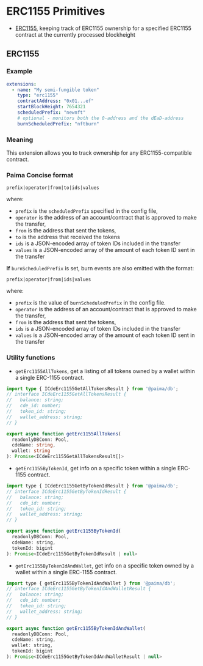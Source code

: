 # ERC1155 Primitives

- [ERC1155](#erc1155), keeping track of ERC1155 ownership for a specified ERC1155 contract at the currently processed blockheight

## ERC1155

### Example

```yaml
extensions:
  - name: "My semi-fungible token"
    type: "erc1155"
    contractAddress: "0x01...ef"
    startBlockHeight: 7654321
    scheduledPrefix: "newnft"
    # optional - monitors both the 0-address and the dEaD-address
    burnScheduledPrefix: "nftburn"
```

### Meaning

This extension allows you to track ownership for any ERC1155-compatible contract.

### Paima Concise format
```
prefix|operator|from|to|ids|values
```

where:

- `prefix` is the `scheduledPrefix` specified in the config file,
- `operator` is the address of an account/contract that is approved to make the transfer,
- `from` is the address that sent the tokens,
- `to` is the address that received the tokens
- `ids` is a JSON-encoded array of token IDs included in the transfer
- `values` is a JSON-encoded array of the amount of each token ID sent in the transfer


**If** `burnScheduledPrefix` is set, burn events are also emitted with the format:

```
prefix|operator|from|ids|values
```

where:

- `prefix` is the value of `burnScheduledPrefix` in the config file.
- `operator` is the address of an account/contract that is approved to make the transfer,
- `from` is the address that sent the tokens,
- `ids` is a JSON-encoded array of token IDs included in the transfer
- `values` is a JSON-encoded array of the amount of each token ID sent in the transfer

### Utility functions

- `getErc1155AllTokens`, get a listing of all tokens owned by a wallet within a single ERC-1155 contract.

```ts
import type { ICdeErc1155GetAllTokensResult } from '@paima/db';
// interface ICdeErc1155GetAllTokensResult {
//   balance: string;
//   cde_id: number;
//   token_id: string;
//   wallet_address: string;
// }

export async function getErc1155AllTokens(
  readonlyDBConn: Pool,
  cdeName: string,
  wallet: string
): Promise<ICdeErc1155GetAllTokensResult[]>
```

- `getErc1155ByTokenId`, get info on a specific token within a single ERC-1155 contract.

```js
import type { ICdeErc1155GetByTokenIdResult } from '@paima/db';
// interface ICdeErc1155GetByTokenIdResult {
//   balance: string;
//   cde_id: number;
//   token_id: string;
//   wallet_address: string;
// }

export async function getErc1155ByTokenId(
  readonlyDBConn: Pool,
  cdeName: string,
  tokenId: bigint
): Promise<ICdeErc1155GetByTokenIdResult | null>
```

- `getErc1155ByTokenIdAndWallet`, get info on a specific token owned by a wallet within a single ERC-1155 contract.

```js
import type { getErc1155ByTokenIdAndWallet } from '@paima/db';
// interface ICdeErc1155GetByTokenIdAndWalletResult {
//   balance: string;
//   cde_id: number;
//   token_id: string;
//   wallet_address: string;
// }

export async function getErc1155ByTokenIdAndWallet(
  readonlyDBConn: Pool,
  cdeName: string,
  wallet: string,
  tokenId: bigint
): Promise<ICdeErc1155GetByTokenIdAndWalletResult | null>
```
